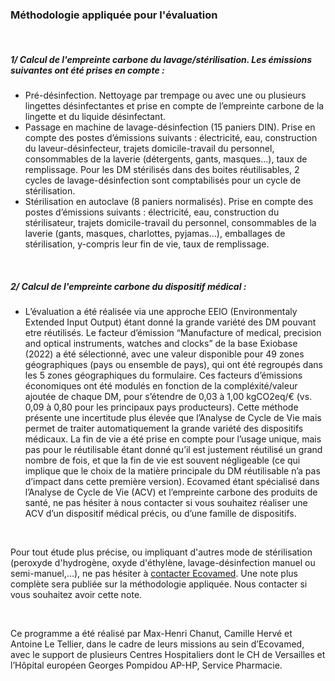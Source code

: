 ### **Méthodologie appliquée pour l'évaluation**

&nbsp;

##### 1/ Calcul de l'empreinte carbone du lavage/stérilisation. Les émissions suivantes ont été prises en compte : 
- Pré-désinfection.  Nettoyage par trempage ou avec une ou plusieurs lingettes désinfectantes et prise en compte de l’empreinte carbone de la lingette et du liquide désinfectant. 
- Passage en machine de lavage-désinfection (15 paniers DIN). Prise en compte des postes d’émissions suivants : électricité, eau, construction du laveur-désinfecteur, trajets domicile-travail du personnel, consommables de la laverie (détergents, gants, masques…), taux de remplissage. Pour les DM stérilisés dans des boites réutilisables, 2 cycles de lavage-désinfection sont comptabilisés pour un cycle de stérilisation.
- Stérilisation en autoclave (8 paniers normalisés). Prise en compte des postes d’émissions suivants : électricité, eau, construction du stérilisateur, trajets domicile-travail du personnel, consommables de la laverie (gants, masques, charlottes, pyjamas…), emballages de stérilisation, y-compris leur fin de vie, taux de remplissage.

&nbsp;

##### 2/ Calcul de l'empreinte carbone du dispositif médical : 
- L’évaluation a été réalisée via une approche EEIO (Environmentaly Extended Input Output) étant donné la grande variété des DM pouvant etre réutilisés. Le facteur d’émission “Manufacture of medical, precision and optical instruments, watches and clocks” de la base Exiobase (2022) a été sélectionné, avec une valeur disponible pour 49 zones géographiques (pays ou ensemble de pays), qui ont été regroupés dans les 5 zones géographiques du formulaire. Ces facteurs d’émissions économiques ont été modulés en fonction de la compléxité/valeur ajoutée de chaque DM, pour s’étendre de 0,03 à 1,00 kgCO2eq/€ (vs. 0,09 à 0,80 pour les principaux pays producteurs). Cette méthode présente une incertitude plus élevée que l’Analyse de Cycle de Vie mais permet de traiter automatiquement la grande variété des dispositifs médicaux. La fin de vie a été prise en compte pour l’usage unique, mais pas pour le réutilisable étant donné qu’il est justement réutilisé un grand nombre de fois, et que la fin de vie est souvent négligeable (ce qui implique que le choix de la matière principale du DM réutilisable n’a pas d’impact dans cette première version). Ecovamed étant spécialisé dans l’Analyse de Cycle de Vie (ACV) et l’empreinte carbone des produits de santé, ne pas hésiter à nous contacter si vous souhaitez réaliser une ACV d’un dispositif médical précis, ou d’une famille de dispositifs.

&nbsp;

Pour tout étude plus précise, ou impliquant d'autres mode de stérilisation (peroxyde d'hydrogène, oxyde d'éthylène, lavage-désinfection manuel ou semi-manuel,…), ne pas hésiter à [contacter Ecovamed](https://www.ecovamed.com/#contactus). Une note plus complète sera publiée sur la méthodologie appliquée. Nous contacter si vous souhaitez avoir cette note. 

&nbsp;

Ce programme a été réalisé par Max-Henri Chanut, Camille Hervé et Antoine Le Tellier, dans le cadre de leurs missions au sein d’Ecovamed, avec le support de plusieurs Centres Hospitaliers dont le CH de Versailles et l’Hôpital européen Georges Pompidou AP-HP, Service Pharmacie.